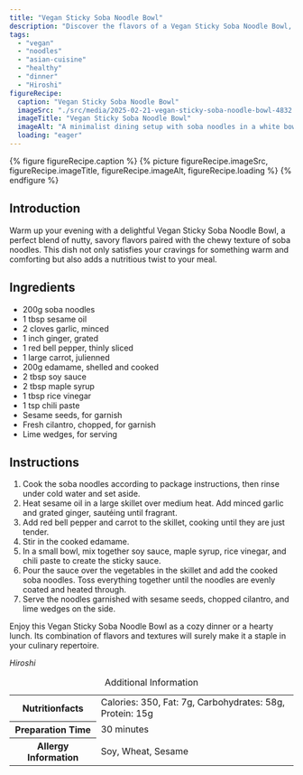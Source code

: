 ```yaml
---
title: "Vegan Sticky Soba Noodle Bowl"
description: "Discover the flavors of a Vegan Sticky Soba Noodle Bowl, featuring soba noodles, veggies, and a savory-sweet sauce, perfect for a comforting meal."
tags:
  - "vegan"
  - "noodles"
  - "asian-cuisine"
  - "healthy"
  - "dinner"
  - "Hiroshi"
figureRecipe: 
  caption: "Vegan Sticky Soba Noodle Bowl"
  imageSrc: "./src/media/2025-02-21-vegan-sticky-soba-noodle-bowl-4832.png"
  imageTitle: "Vegan Sticky Soba Noodle Bowl"
  imageAlt: "A minimalist dining setup with soba noodles in a white bowl, garnished with vegetables, sesame, and lime on a wooden table in soft light."
  loading: "eager"
---
```


{% figure figureRecipe.caption %}
{% picture figureRecipe.imageSrc, figureRecipe.imageTitle, figureRecipe.imageAlt, figureRecipe.loading %}
{% endfigure %}

## Introduction

Warm up your evening with a delightful Vegan Sticky Soba Noodle Bowl, a perfect blend of nutty, savory flavors paired with the chewy texture of soba noodles. This dish not only satisfies your cravings for something warm and comforting but also adds a nutritious twist to your meal.

## Ingredients

- 200g soba noodles
- 1 tbsp sesame oil
- 2 cloves garlic, minced
- 1 inch ginger, grated
- 1 red bell pepper, thinly sliced
- 1 large carrot, julienned
- 200g edamame, shelled and cooked
- 2 tbsp soy sauce
- 2 tbsp maple syrup
- 1 tbsp rice vinegar
- 1 tsp chili paste
- Sesame seeds, for garnish
- Fresh cilantro, chopped, for garnish
- Lime wedges, for serving

## Instructions

1. Cook the soba noodles according to package instructions, then rinse under cold water and set aside.
2. Heat sesame oil in a large skillet over medium heat. Add minced garlic and grated ginger, sautéing until fragrant.
3. Add red bell pepper and carrot to the skillet, cooking until they are just tender.
4. Stir in the cooked edamame.
5. In a small bowl, mix together soy sauce, maple syrup, rice vinegar, and chili paste to create the sticky sauce.
6. Pour the sauce over the vegetables in the skillet and add the cooked soba noodles. Toss everything together until the noodles are evenly coated and heated through.
7. Serve the noodles garnished with sesame seeds, chopped cilantro, and lime wedges on the side.

Enjoy this Vegan Sticky Soba Noodle Bowl as a cozy dinner or a hearty lunch. Its combination of flavors and textures will surely make it a staple in your culinary repertoire.

*Hiroshi*

<table><caption class='sr-only'>Additional Information</caption><tr><th>Nutritionfacts</th><td>Calories: 350, Fat: 7g, Carbohydrates: 58g, Protein: 15g&nbsp;</td></tr><tr><th>Preparation Time</th><td>30 minutes&nbsp;</td></tr><tr><th>Allergy Information</th><td>Soy, Wheat, Sesame&nbsp;</td></tr></table>

